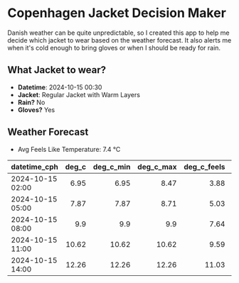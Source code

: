 
# Copenhagen Jacket Decision Maker

Danish weather can be quite unpredictable, so I created this app to help me decide which jacket to wear based on the weather forecast. 
It also alerts me when it's cold enough to bring gloves or when I should be ready for rain.

## What Jacket to wear?

- **Datetime**: 2024-10-15 00:30
- **Jacket**: Regular Jacket with Warm Layers
- **Rain?** No
- **Gloves?** Yes

## Weather Forecast
- Avg Feels Like Temperature: 7.4 °C

| datetime_cph     |   deg_c |   deg_c_min |   deg_c_max |   deg_c_feels | weather   | wind   | rain   |
|:-----------------|--------:|------------:|------------:|--------------:|:----------|:-------|:-------|
| 2024-10-15 02:00 |    6.95 |        6.95 |        8.47 |          3.88 | Clouds    | Low    | None   |
| 2024-10-15 05:00 |    7.87 |        7.87 |        8.71 |          5.03 | Clouds    | Low    | None   |
| 2024-10-15 08:00 |    9.9  |        9.9  |        9.9  |          7.64 | Clouds    | Low    | None   |
| 2024-10-15 11:00 |   10.62 |       10.62 |       10.62 |          9.59 | Clouds    | Low    | None   |
| 2024-10-15 14:00 |   12.26 |       12.26 |       12.26 |         11.03 | Clouds    | Low    | None   |
        